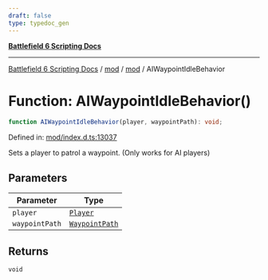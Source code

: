 ```yaml
---
draft: false
type: typedoc_gen
---
```


[**Battlefield 6 Scripting Docs**](../../../_index.md)

***

[Battlefield 6 Scripting Docs](../../../_index.md) / [mod](../../_index.md) / [mod](../_index.md) / AIWaypointIdleBehavior

# Function: AIWaypointIdleBehavior()

```ts
function AIWaypointIdleBehavior(player, waypointPath): void;
```

Defined in: [mod/index.d.ts:13037](https://github.com/battlefield-portal-community/portal-docs/blob/ff09b2690670f74de7e97198022e5a97ff1161ff/generators/santiago/mod/index.d.ts#L13037)

Sets a player to patrol a waypoint. (Only works for AI players)

## Parameters

| Parameter | Type |
| ------ | ------ |
| `player` | [`Player`](../Player/_index.md) |
| `waypointPath` | [`WaypointPath`](../WaypointPath/_index.md) |

## Returns

`void`
